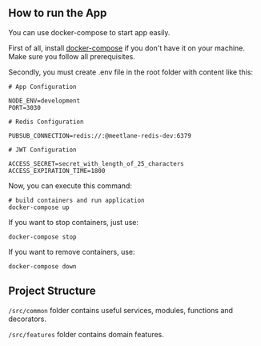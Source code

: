## How to run the App

You can use docker-compose to start app easily.

First of all, install [docker-compose](https://docs.docker.com/compose/install/) if you don't have it on your machine. Make sure you follow all prerequisites.

Secondly, you must create .env file in the root folder with content like this:

```dotenv
# App Configuration

NODE_ENV=development
PORT=3030

# Redis Configuration

PUBSUB_CONNECTION=redis://:@meetlane-redis-dev:6379

# JWT Configuration

ACCESS_SECRET=secret_with_length_of_25_characters
ACCESS_EXPIRATION_TIME=1800
```

Now, you can execute this command:

```shell
# build containers and run application
docker-compose up
```

If you want to stop containers, just use:

```shell
docker-compose stop
```

If you want to remove containers, use:

```shell
docker-compose down
```

## Project Structure

`/src/common` folder contains useful services, modules, functions and decorators.

`/src/features` folder contains domain features.
